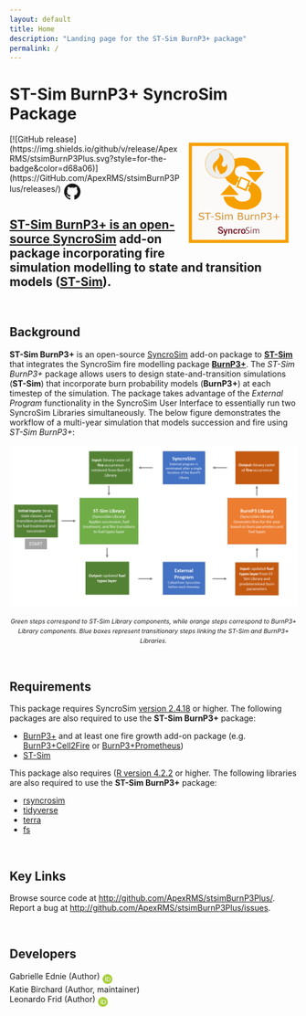 ```yaml
---
layout: default
title: Home
description: "Landing page for the ST-Sim BurnP3+ package"
permalink: /
---
```


# **ST-Sim BurnP3+** SyncroSim Package

<img align="right" style="padding: 13px" width="180" src="assets/images/logo/stsimBurnP3Plus_large.png">
[![GitHub release](https://img.shields.io/github/v/release/ApexRMS/stsimBurnP3Plus.svg?style=for-the-badge&color=d68a06)](https://GitHub.com/ApexRMS/stsimBurnP3Plus/releases/)    <a href="https://github.com/ApexRMS/stsimBurnP3Plus"><img align="middle" style="padding: 1px" width="30" src="assets/images/logo/github-trans2.png">
<br>

## **ST-Sim BurnP3+** is an open-source <a href="https://syncrosim.com/" target="_blank">SyncroSim</a> add-on package incorporating fire simulation modelling to state and transition models (<a href="https://docs.stsim.net/getting_started/overview.html" target="_blank">**ST-Sim**</a>).

<br>

## Background

**ST-Sim BurnP3+** is an open-source <a href="https://syncrosim.com/" target="_blank">SyncroSim</a> add-on package to <a href="https://docs.stsim.net/getting_started/overview.html" target="_blank">**ST-Sim**</a> that integrates the SyncroSim fire modelling package <a href="https://burnp3.github.io/BurnP3Plus/" target="_blank">**BurnP3+**</a>. The _ST-Sim BurnP3+_ package allows users to design state-and-transition simulations (**ST-Sim**) that incorporate burn probability models (**BurnP3+**) at each timestep of the simulation. The package takes advantage of the _External Program_ functionality in the SyncroSim User Interface to essentially run two SyncroSim Libraries simultaneously. The below figure demonstrates the workflow of a multi-year simulation that models succession and fire using _ST-Sim BurnP3+_:

<img align="middle" style="padding: 1px" width="800" src="assets/images/multi-year-sim-flowchart.png">

_<center><span style="font-size:8pt">Green steps correspond to ST-Sim Library components, while orange steps correspond to BurnP3+ Library components. Blue boxes represent transitionary steps linking the ST-Sim and BurnP3+ Libraries.</span></center>_

<br>

## Requirements

This package requires SyncroSim <a href ="https://syncrosim.com/download/" target="_blank">version 2.4.18</a> or higher. The following packages are also required to use the **ST-Sim BurnP3+** package:

- <a href="https://github.com/BurnP3/BurnP3Plus" target="_blank">BurnP3+</a> and at least one fire growth add-on package (e.g. <a href="https://github.com/BurnP3/BurnP3PlusCell2Fire" target="_blank">BurnP3+Cell2Fire</a> or <a href="https://github.com/BurnP3/BurnP3PlusPrometheus" target="_blank">BurnP3+Prometheus</a>)
- <a href="https://github.com/ApexRMS/stsim" target="_blank">ST-Sim</a>

This package also requires (<a href ="https://cran.r-project.org/bin/windows/base/" target="_blank">R version 4.2.2</a> or higher. The following libraries are also required to use the **ST-Sim BurnP3+** package:

- <a href ="https://syncrosim.github.io/rsyncrosim/" target="_blank">rsyncrosim</a>
- <a href ="https://www.tidyverse.org/" target="_blank">tidyverse</a>
- <a href ="https://rspatial.org/index.html" target="_blank">terra</a>
- <a href ="https://fs.r-lib.org/" target="_blank">fs</a>

<br>

## Key Links

Browse source code at
<a href ="http://github.com/ApexRMS/stsimBurnP3Plus/" target="_blank">http://github.com/ApexRMS/stsimBurnP3Plus/</a>. <br>
Report a bug at
<a href ="http://github.com/ApexRMS/stsimBurnP3Plus/issues" target="_blank">http://github.com/ApexRMS/stsimBurnP3Plus/issues</a>. <br>

<br>

## Developers

Gabrielle Ednie (Author) <a href="https://orcid.org/0000-0003-2832-3015"><img align="middle" style="padding: 0.5px" width="17" src="assets/images/ORCID.png"></a>
<br>
Katie Birchard (Author, maintainer)
<br>
Leonardo Frid (Author) <a href="https://orcid.org/0000-0002-5489-2337"><img align="middle" style="padding: 0.5px" width="17" src="assets/images/ORCID.png"></a>
